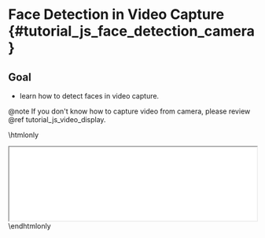 Face Detection in Video Capture {#tutorial_js_face_detection_camera}
==================================

Goal
----

-   learn how to detect faces in video capture.

@note  If you don't know how to capture video from camera, please review @ref tutorial_js_video_display.

\htmlonly
<iframe src="js_face_detection_camera.html" width="100%"
        onload="this.style.height=this.contentDocument.body.scrollHeight +'px';">
</iframe>
\endhtmlonly
